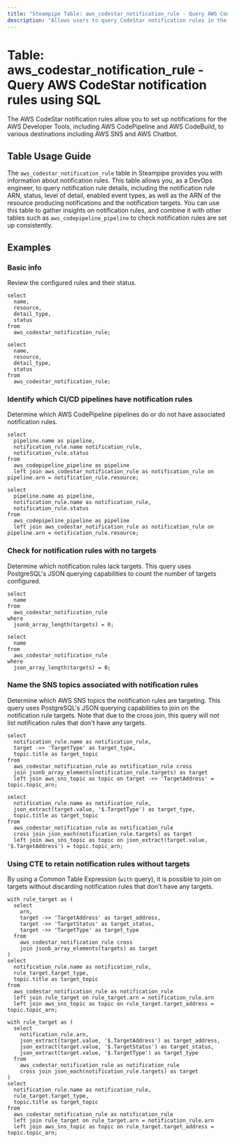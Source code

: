```yaml
---
title: "Steampipe Table: aws_codestar_notification_rule - Query AWS CodeStar notification rules using SQL"
description: "Allows users to query CodeStar notification rules in the AWS Developer Tools to retrieve information about notification rules."
---
```


# Table: aws_codestar_notification_rule - Query AWS CodeStar notification rules using SQL

The AWS CodeStar notification rules allow you to set up notifications for the AWS Developer Tools, including AWS CodePipeline and AWS CodeBuild, to various destinations including AWS SNS and AWS Chatbot.

## Table Usage Guide

The `aws_codestar_notification_rule` table in Steampipe provides you with information about notification rules. This table allows you, as a DevOps engineer, to query notification rule details, including the notification rule ARN, status, level of detail, enabled event types, as well as the ARN of the resource producing notifications and the notification targets. You can use this table to gather insights on notification rules, and combine it with other tables such as `aws_codepipeline_pipeline` to check notification rules are set up consistently.

## Examples

### Basic info
Review the configured rules and their status.

```sql+postgres
select
  name,
  resource,
  detail_type,
  status
from
  aws_codestar_notification_rule;
```

```sql+sqlite
select
  name,
  resource,
  detail_type,
  status
from
  aws_codestar_notification_rule;
```

### Identify which CI/CD pipelines have notification rules
Determine which AWS CodePipeline pipelines do or do not have associated notification rules.

```sql+postgres
select
  pipeline.name as pipeline,
  notification_rule.name notification_rule,
  notification_rule.status
from
  aws_codepipeline_pipeline as pipeline
  left join aws_codestar_notification_rule as notification_rule on pipeline.arn = notification_rule.resource;
```

```sql+sqlite
select
  pipeline.name as pipeline,
  notification_rule.name as notification_rule,
  notification_rule.status
from
  aws_codepipeline_pipeline as pipeline
  left join aws_codestar_notification_rule as notification_rule on pipeline.arn = notification_rule.resource;
```

### Check for notification rules with no targets
Determine which notification rules lack targets. This query uses PostgreSQL's JSON querying capabilities to count the number of targets configured.

```sql+postgres
select
  name
from
  aws_codestar_notification_rule
where
  jsonb_array_length(targets) = 0;
```

```sql+sqlite
select
  name
from
  aws_codestar_notification_rule
where
  json_array_length(targets) = 0;
```

### Name the SNS topics associated with notification rules
Determine which AWS SNS topics the notification rules are targeting. This query uses PostgreSQL's JSON querying capabilities to join on the notification rule targets. Note that due to the cross join, this query will not list notification rules that don't have any targets.

```sql+postgres
select
  notification_rule.name as notification_rule,
  target ->> 'TargetType' as target_type,
  topic.title as target_topic
from
  aws_codestar_notification_rule as notification_rule cross
  join jsonb_array_elements(notification_rule.targets) as target
  left join aws_sns_topic as topic on target ->> 'TargetAddress' = topic.topic_arn;
```

```sql+sqlite
select
  notification_rule.name as notification_rule,
  json_extract(target.value, '$.TargetType') as target_type,
  topic.title as target_topic
from
  aws_codestar_notification_rule as notification_rule
  cross join json_each(notification_rule.targets) as target
  left join aws_sns_topic as topic on json_extract(target.value, '$.TargetAddress') = topic.topic_arn;
```

### Using CTE to retain notification rules without targets
By using a Common Table Expression (`with` query), it is possible to join on targets without discarding notification rules that don't have any targets.

```sql+postgres
with rule_target as (
  select
    arn,
    target ->> 'TargetAddress' as target_address,
    target ->> 'TargetStatus' as target_status,
    target ->> 'TargetType' as target_type
  from
    aws_codestar_notification_rule cross
    join jsonb_array_elements(targets) as target
)
select
  notification_rule.name as notification_rule,
  rule_target.target_type,
  topic.title as target_topic
from
  aws_codestar_notification_rule as notification_rule
  left join rule_target on rule_target.arn = notification_rule.arn
  left join aws_sns_topic as topic on rule_target.target_address = topic.topic_arn;
```

```sql+sqlite
with rule_target as (
  select
    notification_rule.arn,
    json_extract(target.value, '$.TargetAddress') as target_address,
    json_extract(target.value, '$.TargetStatus') as target_status,
    json_extract(target.value, '$.TargetType') as target_type
  from
    aws_codestar_notification_rule as notification_rule
    cross join json_each(notification_rule.targets) as target
)
select
  notification_rule.name as notification_rule,
  rule_target.target_type,
  topic.title as target_topic
from
  aws_codestar_notification_rule as notification_rule
  left join rule_target on rule_target.arn = notification_rule.arn
  left join aws_sns_topic as topic on rule_target.target_address = topic.topic_arn;
```
